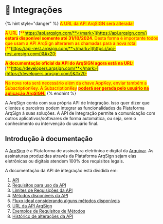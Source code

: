# 🧩 Integrações

{% hint style="danger" %}
<mark style="color:red;">A URL da API ArqSIGN será alterada!</mark>

<mark style="color:red;">A URL</mark> [<mark style="color:red;">**https://api.arqsign.com/**</mark>](https://api.arqsign.com/) <mark style="color:red;">**estará disponível somente até 31/10/2024**</mark><mark style="color:red;">. Desta forma é importante todos que usam a API ArqSign alterarem as chamadas para a nova rota:</mark>  [<mark style="color:red;">**https://api-rest.arqsign.com/**</mark>](https://api-rest.arqsign.com/)&#x20;

<mark style="color:red;">**A documentação oficial da API do ArqSIGN agora está na URL:**</mark> [<mark style="color:red;">**https://developers.arqsign.com/**</mark>](https://developers.arqsign.com/)&#x20;

<mark style="color:red;">Na nova rota será necessário além da chave AppKey, enviar também a SubscriptionKey. A SubscriptionKey</mark> [<mark style="color:red;">**poderá ser gerada pelo usuário na aplicação ArqSIGN.**</mark>](https://arquivar.gitbook.io/manual-arqsign/administracao/integracoes/api#subscriptionkey)
{% endhint %}

A ArqSign conta com sua própria API de Integração. Isso quer dizer que clientes e parceiros podem integrar as funcionalidades da Plataforma ArqSign à suas soluções. A API de Integração permite a comunicação com outros aplicativos/softwares de forma automática, ou seja, sem o conhecimento ou intervenção do usuário final.

## Introdução à documentação

A [ArqSign](https://arquivar.com.br/arqsign/) é a Plataforma de assinatura eletrônica e digital da [Arquivar](https://www.arquivar.com.br/). As assinaturas produzidas através da Plataforma ArqSign sejam elas eletrônicas ou digitais atendem 100% dos requisitos legais.&#x20;

A documentação da API de integração está dividida em:&#x20;

1. [API](api.md)
2. [Requisitos para uso da API ](requisitos-para-uso-da-api.md)
3. [Limites de Requisições da API ](limites-de-requisicoes-da-api.md)
4. [Métodos disponíveis da API](metodos-disponiveis-na-api/)&#x20;
5. [Fluxo ideal considerando alguns métodos disponíveis ](fluxo-ideal-considerando-alguns-metodos-disponiveis.md)
6. [URL da API ArqSign ](url-da-api-arqsign.md)
7. [Exemplos de Requisitos de Métodos](biblioteca-para-testes-postman.md)
8. [Histórico de alterações da API](historico-de-alteracoes-da-api.md)

